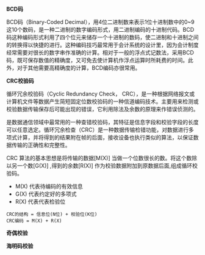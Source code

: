 **BCD码**

BCD码（Binary-Coded Decimal‎），用4位二进制数来表示1位十进制数中的0~9这10个数码，是一种二进制的数字编码形式，用二进制编码的十进制代码。BCD码这种编码形式利用了四个位元来储存一个十进制的数码，使二进制和十进制之间的转换得以快捷的进行。这种编码技巧最常用于会计系统的设计里，因为会计制度经常需要对很长的数字串作准确的计算。相对于一般的浮点式记数法，采用BCD码，既可保存数值的精确度，又可免去使计算机作浮点运算时所耗费的时间。此外，对于其他需要高精确度的计算，BCD编码亦很常用。





**CRC校验码**

循环冗余校验码（Cyclic Redundancy Check， CRC），是一种根据网络报文或计算机文件等数据产生简短固定位数校验码的一种信道编码技术。主要用来检测或校验数据传输保存后可能出现的错误，它利用除法及余数的原理来作错误侦测的。

是数据通信领域中最常用的一种查错校验码，其特征是信息字段和校验字段的长度可以任意选定。循环冗余检查（CRC）是一种数据传输检错功能，对数据进行多项式计算，并将得到的结果附在帧的后面，接收设备也执行类似的算法，以保证数据传输的正确性和完整性。

CRC 算法的基本思想是将传输的数据[M(X)] 当做一个位数很长的数。将这个数除以另一个数[G(X)] ,得到的余数[R(X)] 作为校验数据附加到原数据后面,组成循环校验码。

* M(X) 代表待编码的有效信息 
* G(X) 代表约定好的多项式
* R(X) 代表代表检验位

```
CRC的结构 = 信息位(N位) + 校验位(K位)
CRC编码 = M(X) + R(X)
```



**奇偶校验**



**海明码校验**

